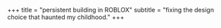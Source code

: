 +++
title = "persistent building in ROBLOX"
subtitle = "fixing the design choice that haunted my childhood."
+++